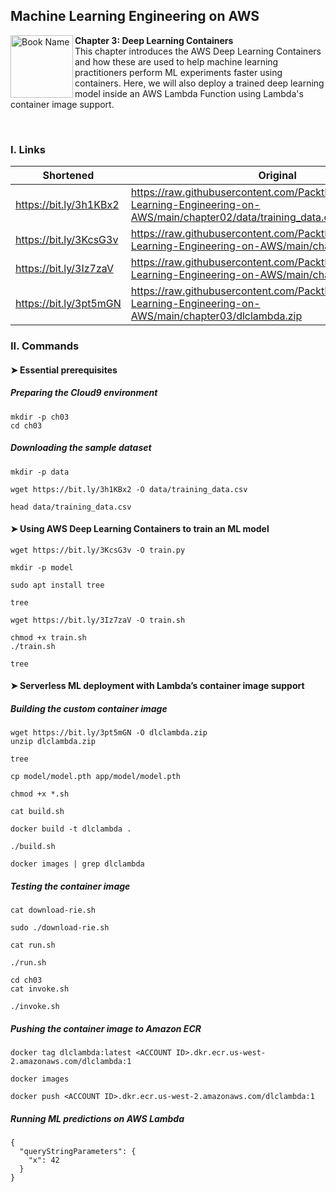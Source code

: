 ## Machine Learning Engineering on AWS

<a href="https://www.packtpub.com/product/machine-learning-engineering-on-aws/9781803247595"><img src="https://static.packt-cdn.com/products/9781803247595/cover/smaller" alt="Book Name" height="100px" align="left"></a>

**Chapter 3: Deep Learning Containers** <br />
This chapter introduces the AWS Deep Learning Containers and how these are used to help machine learning practitioners perform ML experiments faster using containers. Here, we will also deploy a trained deep learning model inside an AWS Lambda Function using Lambda's container image support.

<br />

### I. Links

| Shortened              | Original                                                                                                                    |
|------------------------|-----------------------------------------------------------------------------------------------------------------------------|
| https://bit.ly/3h1KBx2 | https://raw.githubusercontent.com/PacktPublishing/Machine-Learning-Engineering-on-AWS/main/chapter02/data/training_data.csv |
| https://bit.ly/3KcsG3v | https://raw.githubusercontent.com/PacktPublishing/Machine-Learning-Engineering-on-AWS/main/chapter03/train.py               |
| https://bit.ly/3Iz7zaV | https://raw.githubusercontent.com/PacktPublishing/Machine-Learning-Engineering-on-AWS/main/chapter03/train.sh               |
| https://bit.ly/3pt5mGN | https://raw.githubusercontent.com/PacktPublishing/Machine-Learning-Engineering-on-AWS/main/chapter03/dlclambda.zip          |

### II. Commands

#### ➤ Essential prerequisites

##### Preparing the Cloud9 environment

```
mkdir -p ch03 
cd ch03
```

##### Downloading the sample dataset

```
mkdir -p data

wget https://bit.ly/3h1KBx2 -O data/training_data.csv

head data/training_data.csv
```

#### ➤ Using AWS Deep Learning Containers to train an ML model

```
wget https://bit.ly/3KcsG3v -O train.py

mkdir -p model

sudo apt install tree

tree

wget https://bit.ly/3Iz7zaV -O train.sh

chmod +x train.sh 
./train.sh

tree
```

#### ➤ Serverless ML deployment with Lambda’s container image support

##### Building the custom container image

```
wget https://bit.ly/3pt5mGN -O dlclambda.zip 
unzip dlclambda.zip

tree

cp model/model.pth app/model/model.pth

chmod +x *.sh

cat build.sh

docker build -t dlclambda .

./build.sh

docker images | grep dlclambda
```

##### Testing the container image

```
cat download-rie.sh

sudo ./download-rie.sh

cat run.sh

./run.sh

cd ch03
cat invoke.sh

./invoke.sh
```

##### Pushing the container image to Amazon ECR

```
docker tag dlclambda:latest <ACCOUNT ID>.dkr.ecr.us-west-2.amazonaws.com/dlclambda:1

docker images

docker push <ACCOUNT ID>.dkr.ecr.us-west-2.amazonaws.com/dlclambda:1
```

##### Running ML predictions on AWS Lambda

```
{
  "queryStringParameters": {
    "x": 42 
  }
}
```
